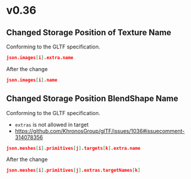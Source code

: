 # v0.36

## Changed Storage Position of Texture Name

Conforming to the GLTF specification.

```json
json.images[i].extra.name
```

After the change

```json
json.images[i].name
```

## Changed Storage Position BlendShape Name

Conforming to the GLTF specification.

* `extras` is not allowed in target
* https://github.com/KhronosGroup/glTF/issues/1036#issuecomment-314078356 

```json
json.meshes[i].primitives[j].targets[k].extra.name
```

After the change 

```json
json.meshes[i].primitives[j].extras.targetNames[k]
```
